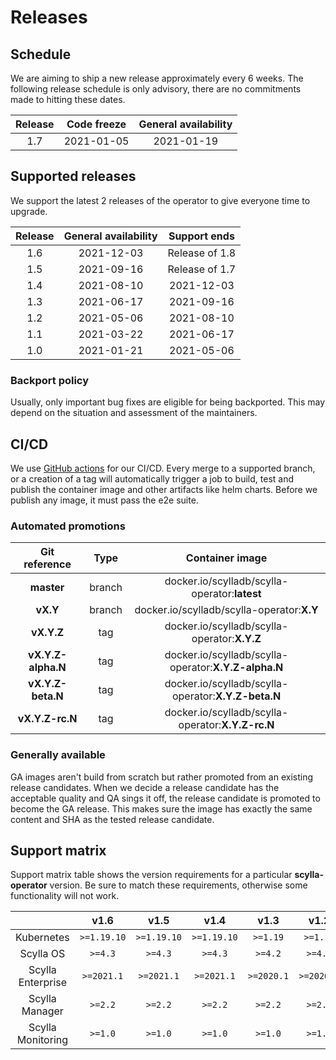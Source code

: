 # Releases

## Schedule
We are aiming to ship a new release approximately every 6 weeks. The following release schedule is only advisory, there are no commitments made to hitting these dates.

| Release | Code freeze | General availability |
| :-----: | :---------: | :------------------: |
| 1.7     | 2021-01-05  | 2021-01-19           |

## Supported releases
We support the latest 2 releases of the operator to give everyone time to upgrade.

| Release | General availability      | Support ends   |
| :-----: | :-----------------------: | :------------: |
| 1.6     | 2021-12-03                | Release of 1.8 |
| 1.5     | 2021-09-16                | Release of 1.7 |
| 1.4     | 2021-08-10                | 2021-12-03     |
| 1.3     | 2021-06-17                | 2021-09-16     |
| 1.2     | 2021-05-06                | 2021-08-10     |
| 1.1     | 2021-03-22                | 2021-06-17     |
| 1.0     | 2021-01-21                | 2021-05-06     |

### Backport policy
Usually, only important bug fixes are eligible for being backported.
This may depend on the situation and assessment of the maintainers.

## CI/CD
We use [GitHub actions](https://github.com/scylladb/scylla-operator/actions/workflows/go.yaml?query=branch%3Amaster+event%3Apush) for our CI/CD. Every merge to a supported branch, or a creation of a tag will automatically trigger a job to build, test and publish the container image and other artifacts like helm charts. Before we publish any image, it must pass the e2e suite.

### Automated promotions

| Git reference      | Type   | Container image                                      |
| :----------------: | :----: | :--------------------------------------------------: |
| **master**         | branch | docker.io/scylladb/scylla-operator:**latest**        |
| **vX.Y**           | branch | docker.io/scylladb/scylla-operator:**X.Y**           |
| **vX.Y.Z**         | tag    | docker.io/scylladb/scylla-operator:**X.Y.Z**         |
| **vX.Y.Z-alpha.N** | tag    | docker.io/scylladb/scylla-operator:**X.Y.Z-alpha.N** |
| **vX.Y.Z-beta.N**  | tag    | docker.io/scylladb/scylla-operator:**X.Y.Z-beta.N**  |
| **vX.Y.Z-rc.N**    | tag    | docker.io/scylladb/scylla-operator:**X.Y.Z-rc.N**    |

### Generally available
GA images aren't build from scratch but rather promoted from an existing release candidates. When we decide a release candidate has the acceptable quality and QA sings it off, the release candidate is promoted to become the GA release. This makes sure the image has exactly the same content and SHA as the tested release candidate.

## Support matrix

Support matrix table shows the version requirements for a particular **scylla-operator** version. Be sure to match these requirements, otherwise some functionality will not work.

|                    | v1.6        | v1.5        | v1.4        | v1.3        | v1.2        | v1.1        | v1.0       |
| :----------------: | :---------: | :---------: | :---------: | :---------: | :---------: | :---------: | :--------: |
| Kubernetes         | `>=1.19.10` | `>=1.19.10` | `>=1.19.10` | `>=1.19`    | `>=1.19`    | `>=1.11`    | `>=1.11`   |
| Scylla OS          | `>=4.3`     | `>=4.3`     | `>=4.3`     | `>=4.2`     | `>=4.2`     | `>=4.0`     | `>=4.0`    |
| Scylla Enterprise  | `>=2021.1`  | `>=2021.1`  | `>=2021.1`  | `>=2020.1`  | `>=2020.1`  | `>=2020.1`  | `>=2020.1` |
| Scylla Manager     | `>=2.2`     | `>=2.2`     | `>=2.2`     | `>=2.2`     | `>=2.2`     | `>=2.2`     | `>=2.2`    |
| Scylla Monitoring  | `>=1.0`     | `>=1.0`     | `>=1.0`     | `>=1.0`     | `>=1.0`     | `>=1.0`     | `>=1.0`    |
